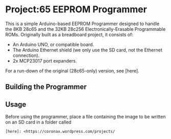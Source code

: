 # Project:65 EEPROM Programmer

This is a simple Arduino-based EEPROM Programmer designed to handle the 8KB 28c65 and the 32KB 28c256 Electronically-Erasable Programmable ROMs. Originally built as a breadboard project, it consists of:

 - An Arduino UNO, or compatible board.
 - The Arduino Ethernet shield (we only use the SD card, not the Ethernet connection).
 - 2x MCP23017 port expanders.

For a run-down of the original (28c65-only) version, see [here].
 
## Building the Programmer


## Usage

Before using the programmer, place a file containing the image to be written on an SD card in a folder called 

[//]: # 

	[here]: <https://coronax.wordpress.com/projects/
   [Project Blog]: <https://coronax.wordpress.com/projects/retrochallenge-summer-2014/>
   [Retrochallenge]: <https://www.retrochallenge.org/>
   [CC65]: <https://github.com/cc65/cc65>
   
